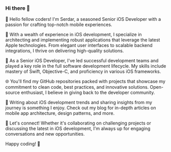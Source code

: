 ### Hi there 👋

👋 Hello fellow coders! I'm Serdar, a seasoned Senior iOS Developer with a passion for crafting top-notch mobile experiences.

🚀 With a wealth of experience in iOS development, I specialize in architecting and implementing robust applications that leverage the latest Apple technologies. From elegant user interfaces to scalable backend integrations, I thrive on delivering high-quality solutions.

💼 As a Senior iOS Developer, I've led successful development teams and played a key role in the full software development lifecycle. My skills include mastery of Swift, Objective-C, and proficiency in various iOS frameworks.

🌐 You'll find my GitHub repositories packed with projects that showcase my commitment to clean code, best practices, and innovative solutions. Open-source enthusiast, I believe in giving back to the developer community.

📝 Writing about iOS development trends and sharing insights from my journey is something I enjoy. Check out my blog for in-depth articles on mobile app architecture, design patterns, and more.

🔗 Let's connect! Whether it's collaborating on challenging projects or discussing the latest in iOS development, I'm always up for engaging conversations and new opportunities.

Happy coding! 🚀
